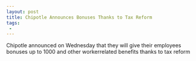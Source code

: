 ```yaml
---
layout: post
title: Chipotle Announces Bonuses Thanks to Tax Reform
tags:
 -
---
```

Chipotle announced on Wednesday that they will give their employees bonuses up to 1000 and other workerrelated benefits thanks to tax reform
